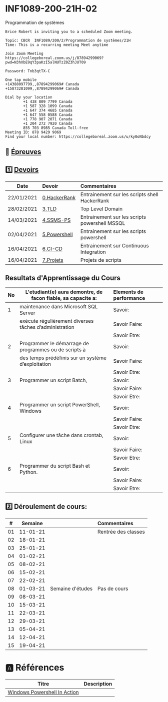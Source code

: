 # INF1089-200-21H-02
Programmation de systèmes

```
Brice Robert is inviting you to a scheduled Zoom meeting.

Topic: CBCR  INF1089/200/2/Programmation de systèmes/21H
Time: This is a recurring meeting Meet anytime

Join Zoom Meeting
https://collegeboreal.zoom.us/j/87894299069?pwd=N3hXbE9qY3paKzI5alNUTzZ0Z3hJUT09

Password: Tnb3qtTX-C

One tap mobile
+14388097799,,87894299069# Canada
+15873281099,,87894299069# Canada

Dial by your location
        +1 438 809 7799 Canada
        +1 587 328 1099 Canada
        +1 647 374 4685 Canada
        +1 647 558 0588 Canada
        +1 778 907 2071 Canada
        +1 204 272 7920 Canada
        855 703 8985 Canada Toll-free
Meeting ID: 878 9429 9069
Find your local number: https://collegeboreal.zoom.us/u/ky0oNbdcy
```

## :date: [Épreuves](.epreuves)

## :one: [Devoirs](Devoirs)

| Date       | Devoir                       |     Commentaires                                                                   |
|:----------:|:-----------------------------|:-----------------------------------------------------------------------------------|
| 22/01/2021 | [0.HackerRank](0.HackerRank) | Entrainement sur les scripts shell HackerRank                                      |
| 28/02/2021 | [3.TLD](3.TLD)               | Top Level Domain                                                                   |
| 14/03/2021 | [4.SSMS-PS](4.SSMS-PS)       | Entrainement sur les scripts powershell MSSQL                                      |
| 02/04/2021 | [5.Powershell](5.Powershell) | Entrainement sur les scripts powershell                                            |
| 16/04/2021 | [6.CI-CD](6.CI-CD)           | Entrainement sur Continuous Integration                                            |
| 16/04/2021 | [7.Projets](7.Projets)       | Projets de scripts              |

## Resultats d'Apprentissage du Cours

|No|L'etudiant(e) aura demontre, de facon fiable, sa capacite a:      |          Elements de performance                               | 
|--|------------------------------------------------------------------|:---------------------------------------------------------------| 
| 1| maintenance dans Microsoft SQL Server                            | Savoir:                                                        | 
|  | exécute régulièrement diverses tâches d’administration           | Savoir Faire:                                                  | 
|  |                                                                  | Savoir Etre:                                                   | 
| 2| Programmer le démarrage de programmes ou de scripts à            | Savoir:                                                        | 
|  | des temps prédéfinis sur un système d’exploitation               | Savoir Faire:                                                  | 
|  |                                                                  | Savoir Etre:                                                   | 
| 3| Programmer un script Batch,                                      | Savoir:                                                        | 
|  |                                                                  | Savoir Faire:                                                  | 
|  |                                                                  | Savoir Etre:                                                   | 
| 4| Programmer un script PowerShell, Windows                         | Savoir:                                                        | 
|  |                                                                  | Savoir Faire:                                                  | 
|  |                                                                  | Savoir Etre:                                                   | 
| 5| Configurer une tâche dans crontab, Linux                         | Savoir:                                                        | 
|  |                                                                  | Savoir Faire:                                                  | 
|  |                                                                  | Savoir Etre:                                                   | 
| 6| Programmer du script Bash et Python.                             | Savoir:                                                        | 
|  |                                                                  | Savoir Faire:                                                  | 
|  |                                                                  | Savoir Etre:                                                   | 



## :two: Déroulement de cours:

|# | Semaine|                                          |     Commentaires                                                   |
|--|:------:|:-----------------------------------------|:-------------------------------------------------------------------|
|01|11-01-21|                                          | Rentrée des classes                                                |
|02|18-01-21|                                          |                                                                    |
|03|25-01-21|                                          |                                                                    |
|04|01-02-21|                                          |                                                                    |
|05|08-02-21|                                          |                                                                    |
|06|15-02-21|                                          |                                                                    |
|07|22-02-21|                                          |                                                                    |
|08|01-03-21| Semaine d'études                         | Pas de cours                                                       |
|09|08-03-21|                                          |                                                                    |
|10|15-03-21|                                          |                                                                    |
|11|22-03-21|                                          |                                                                    |
|12|29-03-21|                                          |                                                                    |
|13|05-04-21|                                          |                                                                    |
|14|12-04-21|                                          |                                                                    |
|15|19-04-21|                                          |                                                                    |

# :a: Références


| Titre | Description |
|----------------------------------------------------------------------------------------------------------|-------------|
| [Windows Powershell In Action](https://www.manning.com/books/windows-powershell-in-action-third-edition) | |
